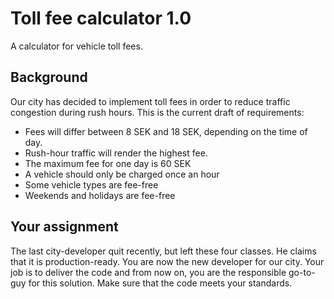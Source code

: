 # Toll fee calculator 1.0
A calculator for vehicle toll fees.

## Background
Our city has decided to implement toll fees in order to reduce traffic congestion during rush hours.
This is the current draft of requirements:
 
* Fees will differ between 8 SEK and 18 SEK, depending on the time of day. 
* Rush-hour traffic will render the highest fee. 
* The maximum fee for one day is 60 SEK
* A vehicle should only be charged once an hour
* Some vehicle types are fee-free
* Weekends and holidays are fee-free

## Your assignment
The last city-developer quit recently, but left these four classes. He claims that it is production-ready. 
You are now the new developer for our city. Your job is to deliver the code and from now on, you are the responsible go-to-guy for this solution. Make sure that the code meets your standards.


